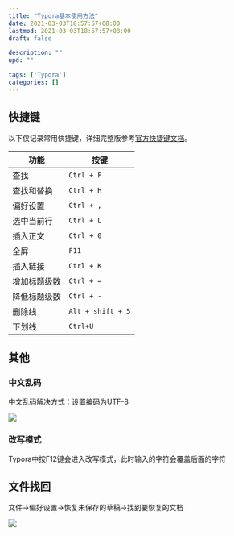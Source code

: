 ```yaml
---
title: "Typora基本使用方法"
date: 2021-03-03T18:57:57+08:00
lastmod: 2021-03-03T18:57:57+08:00
draft: false

description: ""
upd: ""

tags: ['Typora']
categories: []
---
```


## 快捷键

以下仅记录常用快捷键，详细完整版参考[官方快捷键文档](https://support.typora.io/Shortcut-Keys/)。

| 功能         | 按键              |
| ------------ | ----------------- |
| 查找         | `Ctrl + F`        |
| 查找和替换   | `Ctrl + H`        |
| 偏好设置     | `Ctrl + ,`        |
| 选中当前行   | `Ctrl + L`        |
| 插入正文     | `Ctrl + 0`        |
| 全屏         | `F11`             |
| 插入链接     | `Ctrl + K`        |
| 增加标题级数 | `Ctrl + =`        |
| 降低标题级数 | `Ctrl + -`        |
| 删除线       | `Alt + shift + 5` |
| 下划线       | `Ctrl+U`          |

## 其他

### 中文乱码

中文乱码解决方式：设置编码为UTF-8

![](https://cdn.jsdelivr.net/gh/henrywu97/FigBed/Figs/20210303190339.png)

### 改写模式

Typora中按F12键会进入改写模式，此时输入的字符会覆盖后面的字符

## 文件找回

文件->偏好设置->恢复未保存的草稿->找到要恢复的文档

![](https://cdn.jsdelivr.net/gh/henrywu97/FigBed@master/2021/FileRetrieve.png)